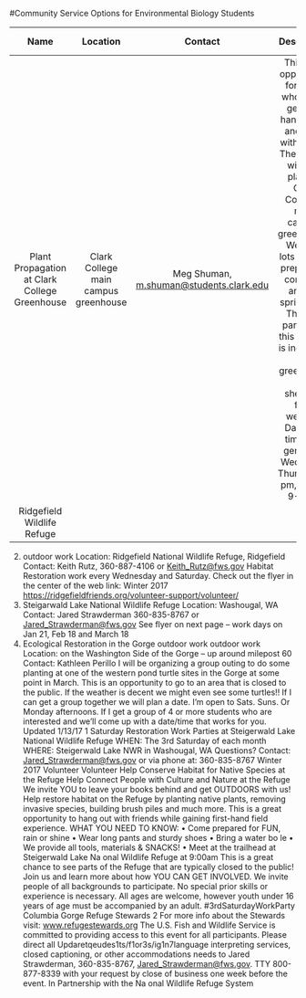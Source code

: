 #Community Service Options for Environmental Biology Students

|Name|Location|Contact|Description|Outdoor work?|
|:---:|:---:|:---:|:---:|:---:|
|Plant Propagation at Clark College Greenhouse|Clark College main campus greenhouse|Meg Shuman, m.shuman@students.clark.edu|This is an opportunity for those who like to get their hands dirty and work with plants. The activity will take place at Clark College’s main campus greenhouse. We have lots to do to prepare for contracts and the spring sale. The nice part about this is that it is indoors in a greenhouse and sheltered from weather. Days and times are generally: Wed 12-4, Thurs. 12-4 pm, and Fri 9-1 pm|No|
|Ridgefield Wildlife Refuge|||Yes|

2.  outdoor workLocation: Ridgefield National Wildlife Refuge, Ridgefield Contact: Keith Rutz, 360-887-4106 or Keith_Rutz@fws.govHabitat Restoration work every Wednesday and Saturday. Check out the flyer in the center of the web link:Winter 2017         https://ridgefieldfriends.org/volunteer-support/volunteer/3. Steigarwald Lake National Wildlife RefugeLocation: Washougal, WAContact: Jared Strawderman 360-835-8767 or Jared_Strawderman@fws.gov See flyer on next page – work days on Jan 21, Feb 18 and March 184. Ecological Restoration in the Gorgeoutdoor workoutdoor work      Location: on the Washington Side of the Gorge – up around milepost 60Contact: Kathleen Perillo I will be organizing a group outing to do some planting at one of the western pond turtle sites in the Gorge at some point in March. This is an opportunity to go to an area that is closed to the public. If the weather is decent we might even see some turtles!!If I can get a group together we will plan a date. I’m open to Sats. Suns. Or Monday afternoons. If I get a group of 4 or more students who are interested and we’ll come up with a date/time that works for you.  Updated 1/13/17 1
Saturday Restoration Work Partiesat Steigerwald Lake National Wildlife RefugeWHEN:The 3rd Saturday of each monthWHERE:Steigerwald Lake NWR in Washougal, WAQuestions? Contact:Jared_Strawderman@fws.gov or via phone at:360-835-8767Winter 2017      Volunteer VolunteerHelp Conserve Habitat for Native Species at the Refuge Help Connect People with Culture and Nature at the RefugeWe invite YOU to leave your books behind and get OUTDOORS with us! Help restore habitat on the Refuge by planting native plants, removing invasive species, building brush piles and much more. This is a great opportunity to hang out with friends while gaining first-hand field experience.WHAT YOU NEED TO KNOW:• Come prepared for FUN, rain or shine• Wear long pants and sturdy shoes• Bring a water bo le• We provide all tools, materials & SNACKS!• Meet at the trailhead at Steigerwald Lake Na onal Wildlife Refuge at 9:00amThis is a great chance to see parts of the Refuge that are typically closed to the public! Join us and learn moreabout how YOU CAN GET INVOLVED.We invite people of all backgrounds to participate. No special prior skills or experience isnecessary. All ages are welcome, however youth under 16 years of age must be accompanied by an adult.#3rdSaturdayWorkPartyColumbia GorgeRefuge Stewards2 For more info about the Stewards visit: www.refugestewards.org   The U.S. Fish and Wildlife Service is committed to providing access to this event for all participants. Please direct all Updaretqeudes1ts/f1or3s/ig1n7language interpreting services, closed captioning, or other accommodations needs to Jared Strawderman,360-835-8767, Jared_Strawderman@fws.gov. TTY 800-877-8339 with your request by close of business one week before the event. In Partnership with the Na onal Wildlife Refuge System